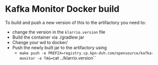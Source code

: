 # Kafka Monitor Docker build
To build and push a new version of this to the artifactory you need to:
- change the version in the `klarrio.version` file
- Build the container via ./gradlew jar
- Change your wd to docker/
- Push the newly built jar to the artifactory using 
    - `make push -e PREFIX=registry.cp.kpn-dsh.com/opensource/kafka-monitor -e TAG=`cat ../klarrio.version``
